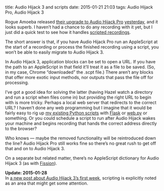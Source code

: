 title: Audio Hijack 3 and scripts
date: 2015-01-21 21:03
tags: Audio Hijack Pro, Audio Hijack 3

Rogue Amoeba released [their upgrade to Audio Hijack Pro][ah3] [yesterday][ah3_blog], and it looks superb. I haven’t had a chance to do any recording with it yet, but I just did a quick test to see how it handles [scripted recordings][beeb_hijack].

The short answer is that, if you have Audio Hijack Pro run an AppleScript at the start of a recording or process the finished recording using a script, you won’t be able to easily migrate to Audio Hijack 3.

In Audio Hijack 3, application blocks can be set to open a URL. If you have the path to an AppleScript in that field it’ll treat it as a file to be saved. (So, in my case, Chrome “downloaded” the .scpt file.) There aren’t any blocks that offer more exotic input methods, nor outputs that pass the file off for processing.

I’ve got a good idea for solving the latter (having Hazel watch a directory and run a script when files come in) but providing the right URL to begin with is more tricky. Perhaps a local web server that redirects to the correct URL? I haven’t done any web programming but I imagine that it would be fairly easy to rig up [my existing Python scripts][beeb_hijack] with [Flask][] or [web.py][] or something. Or you could schedule a script to run after Audio Hijack wakes your machine and begins recording that hands the correct address directly to the browser?

Who knows — maybe the removed functionality will be reintroduced down the line? Audio Hijack Pro still works fine so there’s no great rush to get off that and on to Audio Hijack 3.

On a separate but related matter, there’s no AppleScript dictionary for Audio Hijack 3 (as with [Fission][]).

<div class="sym-add flag flag-update">
  <p>
    <strong>Update: 2015-01-28</strong><br>
    In <a href="http://weblog.rogueamoeba.com/2015/01/28/audio-hijack-3-is-a-hit-and-audio-hijack-3-0-1-is-here/">a new post about Audio Hijack 3’s first week</a>, scripting is explicitly noted as an area that might get some attention.
  </p>
</div>

[ah3]: http://rogueamoeba.com/audiohijack/
[ah3_blog]: http://weblog.rogueamoeba.com/2015/01/20/audio-hijack-3-has-arrived/
[beeb_hijack]: /2014/01/hijacking-the-bbc/
[Flask]: http://flask.pocoo.org
[web.py]: http://webpy.org
[Fission]: http://rogueamoeba.com/fission/

